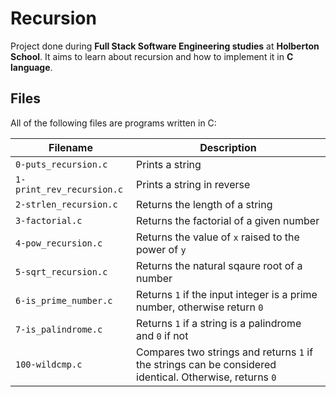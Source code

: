 # Recursion

Project done during **Full Stack Software Engineering studies** at **Holberton School**. It aims to learn about recursion and how to implement it in **C language**.

## Files

All of the following files are programs written in C:

| Filename                  | Description                                                  |
| ------------------------- | ------------------------------------------------------------ |
| `0-puts_recursion.c`      | Prints a string                                              |
| `1-print_rev_recursion.c` | Prints a string in reverse                                   |
| `2-strlen_recursion.c`    | Returns the length of a string                               |
| `3-factorial.c`           | Returns the factorial of a given number                      |
| `4-pow_recursion.c`       | Returns the value of `x` raised to the power of `y`          |
| `5-sqrt_recursion.c`      | Returns the natural sqaure root of a number                  |
| `6-is_prime_number.c`     | Returns `1` if the input integer is a prime number, otherwise return `0` |
| `7-is_palindrome.c`       | Returns `1` if a string is a palindrome and `0` if not       |
| `100-wildcmp.c`           | Compares two strings and returns `1` if the strings can be considered identical. Otherwise, returns `0` |